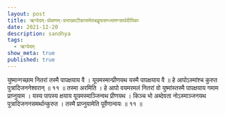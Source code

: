 ```yaml
---
layout: post
title: ऋग्वेदम्-प्रोक्षणम्-प्रभाख्यटीकासमेतबह्वृचसन्ध्यामन्त्रार्थदीपिका
date: 2021-12-20
description: sandhya
tags:
  - ऋग्वेदम्
show_meta: true
published: true
---
```



युष्मान्गच्छाम नितरां तस्मै पापक्षयाय वै । यूयमस्मान्प्रीणयथ यस्मै पापक्षयाय वै ॥ हे आपोऽस्मांश्च कुरुत 
पुत्रादिजननेश्वरान् ॥ ११ ॥ 
तस्मा अरमिति । हे आपो वयमरमलं नितरां वो युष्मांस्तस्मै पापक्षयाय गमाम प्राप्नुयाम । यस्य 
पापस्य क्षयाय यूयमस्माञ्जिन्वथ प्रीणयथ । किञ्च भो अब्देवता नोऽस्माञ्जनयथ पुत्रादिजननसमर्थान्कुरुत । तस्मै प्राप्नुयामेति
 पूर्वेणान्वयः ॥ ११ ॥ 
